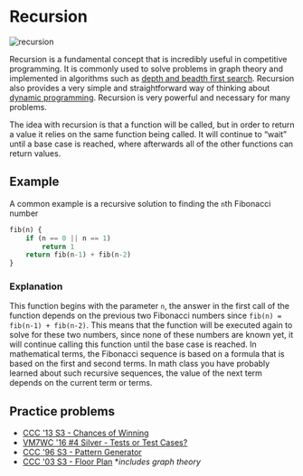 # Recursion

![recursion](https://i.stack.imgur.com/CLwKE.jpg)

Recursion is a fundamental concept that is incredibly useful in competitive programming. It is commonly used to solve problems in graph theory and implemented in algorithms such as [depth and beadth first search](graph.md). Recursion also provides a very simple and straightforward way of thinking about [dynamic programming](dp). Recursion is very powerful and necessary for many problems.

The idea with recursion is that a function will be called, but in order to return a value it relies on the same function being called. It will continue to “wait” until a base case is reached, where afterwards all of the other functions can return values.

## Example
A common example is a recursive solution to finding the `n`th Fibonacci number
 
```python
fib(n) {
	if (n == 0 || n == 1)
		return 1
	return fib(n-1) + fib(n-2)
}
```
### Explanation 
This function begins with the parameter `n`, the answer in the first call of the function depends on the previous two Fibonacci numbers since `fib(n) = fib(n-1) + fib(n-2)`. This means that the function will be executed again to solve for these two numbers, since none of these numbers are known yet, it will continue calling this function until the base case is reached. In mathematical terms, the Fibonacci sequence is based on a formula that is based on the first and second terms. In math class you have probably learned about such recursive sequences, the value of the next term depends on the current term or terms.
 
## Practice problems
- [CCC '13 S3 - Chances of Winning](https://dmoj.ca/problem/ccc13s3)
- [VM7WC '16 #4 Silver - Tests or Test Cases?](https://dmoj.ca/problem/vmss7wc16c4p2)
- [CCC '96 S3 - Pattern Generator](https://dmoj.ca/problem/ccc96s3)
- [CCC '03 S3 - Floor Plan](https://dmoj.ca/problem/ccc03s3) **includes graph theory*

